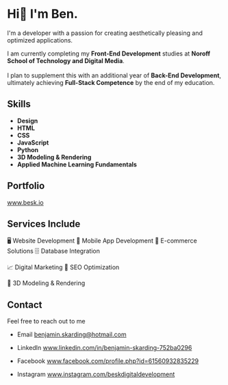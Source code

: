 # Hi👋 I'm Ben.

I'm a developer with a passion for creating aesthetically pleasing and optimized applications.

I am currently completing my **Front-End Development** studies at **Noroff School of Technology and Digital Media**.<br><br> I plan to supplement this with an additional year of **Back-End Development**, ultimately achieving **Full-Stack Competence** by the end of my education.

## Skills 
- **Design**
- **HTML**
- **CSS** 
- **JavaScript**
- **Python** 
- **3D Modeling & Rendering**
- **Applied Machine Learning Fundamentals** 

## Portfolio
www.besk.io

## Services Include
🖥️ Website Development
📱 Mobile App Development
🛒 E-commerce Solutions
🗄️ Database Integration

📈 Digital Marketing
🔎 SEO Optimization


🧩 3D Modeling & Rendering

## Contact    
Feel free to reach out to me

- Email benjamin.skarding@hotmail.com 

- LinkedIn www.linkedin.com/in/benjamin-skarding-752ba0296

- Facebook www.facebook.com/profile.php?id=61560932835229

- Instagram www.instagram.com/beskdigitaldevelopment
